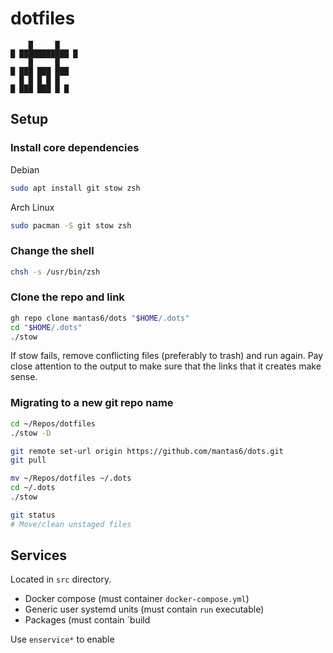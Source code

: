 # dotfiles

```
    █     █
█ ███████████ █
    █     █
█ ███ ███ ███ 
  █ █ █ █ █
█ ███ ███ █ █
```

## Setup

### Install core dependencies

Debian

```sh
sudo apt install git stow zsh
```

Arch Linux

```sh
sudo pacman -S git stow zsh
```

### Change the shell

```sh
chsh -s /usr/bin/zsh
```

### Clone the repo and link

```sh
gh repo clone mantas6/dots "$HOME/.dots"
cd "$HOME/.dots"
./stow
```
If stow fails, remove conflicting files (preferably to trash) and run again. Pay close attention to the output to make sure that the links that it creates make sense.

### Migrating to a new git repo name

```sh
cd ~/Repos/dotfiles
./stow -D

git remote set-url origin https://github.com/mantas6/dots.git
git pull

mv ~/Repos/dotfiles ~/.dots
cd ~/.dots
./stow

git status
# Move/clean unstaged files
```

## Services

Located in `src` directory.

- Docker compose (must container `docker-compose.yml`)
- Generic user systemd units (must contain `run` executable)
- Packages (must contain `build

Use `enservice*` to enable
